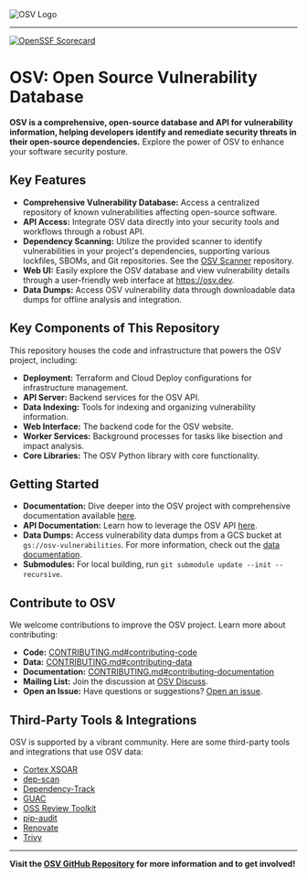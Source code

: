 <picture>
    <source srcset="docs/images/osv_logo_dark-full.svg"  media="(prefers-color-scheme: dark)">
    <!-- markdown-link-check-disable-next-line -->
    <img src="docs/images/osv_logo_light-full.svg" alt="OSV Logo">
</picture>

---

[![OpenSSF Scorecard](https://api.securityscorecards.dev/projects/github.com/google/osv.dev/badge)](https://scorecard.dev/viewer/?uri=github.com/google/osv.dev)

# OSV: Open Source Vulnerability Database

**OSV is a comprehensive, open-source database and API for vulnerability information, helping developers identify and remediate security threats in their open-source dependencies.**  Explore the power of OSV to enhance your software security posture.

## Key Features

*   **Comprehensive Vulnerability Database:**  Access a centralized repository of known vulnerabilities affecting open-source software.
*   **API Access:** Integrate OSV data directly into your security tools and workflows through a robust API.
*   **Dependency Scanning:**  Utilize the provided scanner to identify vulnerabilities in your project's dependencies, supporting various lockfiles, SBOMs, and Git repositories.  See the [OSV Scanner](https://github.com/google/osv-scanner) repository.
*   **Web UI:**  Easily explore the OSV database and view vulnerability details through a user-friendly web interface at <https://osv.dev>.
*   **Data Dumps:** Access OSV vulnerability data through downloadable data dumps for offline analysis and integration.

## Key Components of This Repository

This repository houses the code and infrastructure that powers the OSV project, including:

*   **Deployment:** Terraform and Cloud Deploy configurations for infrastructure management.
*   **API Server:** Backend services for the OSV API.
*   **Data Indexing:**  Tools for indexing and organizing vulnerability information.
*   **Web Interface:**  The backend code for the OSV website.
*   **Worker Services:** Background processes for tasks like bisection and impact analysis.
*   **Core Libraries:**  The OSV Python library with core functionality.

## Getting Started

*   **Documentation:**  Dive deeper into the OSV project with comprehensive documentation available [here](https://google.github.io/osv.dev).
*   **API Documentation:**  Learn how to leverage the OSV API [here](https://google.github.io/osv.dev/api/).
*   **Data Dumps:** Access vulnerability data dumps from a GCS bucket at `gs://osv-vulnerabilities`. For more information, check out the [data documentation](https://google.github.io/osv.dev/data/#data-dumps).
*   **Submodules:** For local building, run `git submodule update --init --recursive`.

## Contribute to OSV

We welcome contributions to improve the OSV project. Learn more about contributing:

*   **Code:**  [CONTRIBUTING.md#contributing-code](CONTRIBUTING.md#contributing-code)
*   **Data:**  [CONTRIBUTING.md#contributing-data](CONTRIBUTING.md#contributing-data)
*   **Documentation:** [CONTRIBUTING.md#contributing-documentation](CONTRIBUTING.md#contributing-documentation)
*   **Mailing List:**  Join the discussion at [OSV Discuss](https://groups.google.com/g/osv-discuss).
*   **Open an Issue:**  Have questions or suggestions?  [Open an issue](https://github.com/google/osv.dev/issues).

## Third-Party Tools & Integrations

OSV is supported by a vibrant community. Here are some third-party tools and integrations that use OSV data:

*   [Cortex XSOAR](https://github.com/demisto/content)
*   [dep-scan](https://github.com/AppThreat/dep-scan)
*   [Dependency-Track](https://github.com/DependencyTrack/dependency-track)
*   [GUAC](https://github.com/guacsec/guac)
*   [OSS Review Toolkit](https://github.com/oss-review-toolkit/ort)
*   [pip-audit](https://github.com/pypa/pip-audit)
*   [Renovate](https://github.com/renovatebot/renovate)
*   [Trivy](https://github.com/aquasecurity/trivy)

---

**Visit the [OSV GitHub Repository](https://github.com/google/osv.dev) for more information and to get involved!**